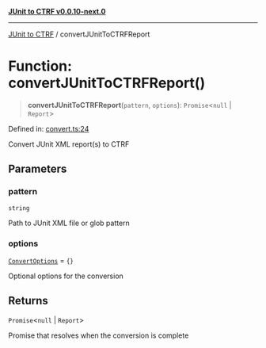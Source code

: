 [**JUnit to CTRF v0.0.10-next.0**](../README.md)

---

[JUnit to CTRF](../globals.md) / convertJUnitToCTRFReport

# Function: convertJUnitToCTRFReport()

> **convertJUnitToCTRFReport**(`pattern`, `options`): `Promise`\<`null` \| `Report`\>

Defined in: [convert.ts:24](https://github.com/ctrf-io/junit-to-ctrf/blob/main/src/convert.ts#L24)

Convert JUnit XML report(s) to CTRF

## Parameters

### pattern

`string`

Path to JUnit XML file or glob pattern

### options

[`ConvertOptions`](../interfaces/ConvertOptions.md) = `{}`

Optional options for the conversion

## Returns

`Promise`\<`null` \| `Report`\>

Promise that resolves when the conversion is complete
